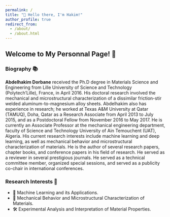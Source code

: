 ```yaml
---
permalink: /
title: "👋 Hello there, I'm Hakim!"
author_profile: true
redirect_from: 
  - /about/
  - /about.html
---
```


## Welcome to My Personnal Page! 🚀

### Biography 📚

**Abdelhakim Dorbane** received the Ph.D degree in Materials Science and Engineering from Lille University of Science and Technology (Polytech’Lille), France, in April 2016. His doctoral research involved the mechanical and microstructural characterization of a dissimilar friction-stir welded aluminum-to-magnesium alloy sheets. Abdelhakim also has experience in research; he worked at Texas A&M University at Qatar (TAMUQ), Doha, Qatar as a Research Associate from April 2013 to July 2015, and as a Postdoctoral Fellow from November 2016 to May 2017. He is currently an Associate Professor at the mechanical engineering department, faculty of Science and Technology University of Ain Temouchent (UAT), Algeria. His current research interests include machine learning and deep learning, as well as mechanical behavior and microstructural characterization of materials. He is the author of several research papers, chapter books, and conference papers in his field of research. He served as a reviewer in several prestigious journals. He served as a technical committee member, organized special sessions, and served as a publicity co-chair in international conferences.

### Research Interests 🧠

- 🤖 Machine Learning and its Applications.
- 🔬 Mechanical Behavior and Microstructural Characterization of Materials.
- 🛠️ Experimental Analysis and Interpretation of Material Properties.
